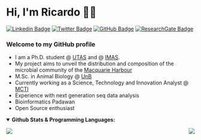 # Hi, I'm Ricardo 👋🧬

[![Linkedin Badge](https://img.shields.io/badge/-ricardo-blue?style=flat&logo=Linkedin&logoColor=white&link=https://linkedin.com/in/ricardorochaps)](https://linkedin.com/in/ricardorochaps)
[![Twitter Badge](https://img.shields.io/badge/-@ricrocha82-1ca0f1?style=flat&labelColor=1ca0f1&logo=twitter&logoColor=white&link=https://twitter.com/ricrocha82)](https://twitter.com/ricrocha82)
[![GitHub Badge](https://img.shields.io/github/followers/ricrocha82?style=social)](https://github.com/ricrocha82)
[![ResearchGate Badge](https://img.shields.io/badge/Research-Gate-9cf)](https://www.researchgate.net/profile/Ricardo-Silva-80)

### Welcome to my GitHub profile
- I am a Ph.D. student @ [UTAS](https://www.utas.edu.au) and @ [IMAS](https://www.imas.utas.edu.au). 
- My project aims to unveil the distribution and composition of the microbial community of the [Macquarie Harbour](https://greataustraliansecret.com/tasmania/west-coast-tasmania/macquarie-harbour/)
- M.Sc. in Animal Biology @ [UnB](https://www.unb.br)
- Currently working as a Science, Technology and Innovation Analyst @ [MCTI](https://www.gov.br/mcti/pt-br)
- Experience with next generation seq data analysis
- Bioinformatics Padawan
- Open Source enthusiast






</details>

<en>

<details open>
 <summary><b> Github Stats & Programming Languages:</b> </summary>  

<en>

<p align = "left">
 <img src = "https://github-readme-stats.vercel.app/api?username=ricrocha82&show_icons=true&theme=">
 <img align="right" src="https://github-readme-stats.vercel.app/api/top-langs/?username=ricrocha82&theme=&show_icons=true&hide_border=true" />
</p>
<en/>

